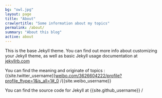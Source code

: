 ```yaml
---
bg: "owl.jpg"
layout: page
title: "About"
crawlertitle: "Some information about my topics"
permalink: /about/
summary: "About this blog"
active: about
---
```


This is the base Jekyll theme. You can find out more info about customizing your Jekyll theme, as well as basic Jekyll usage documentation at [jekyllrb.com](http://jekyllrb.com/)

You can find the meaning and originate of topics :
{{site.twitter_username}}[weibo.com/3626604222/profile?profile_ftype=1&is_all=1#_0](https://weibo.com/3626604222/profile?profile_ftype=1&is_all=1#_0) /{{site.weibo_username}}


You can find the source code for Jekyll at
{{site.github_username}} /

